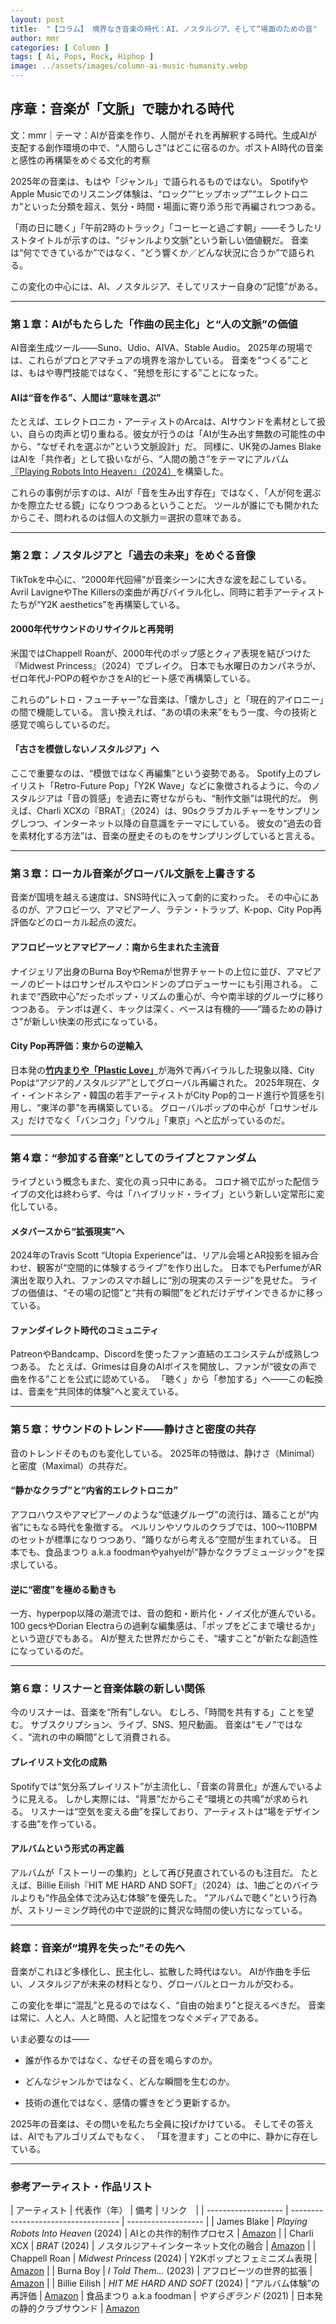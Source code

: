 ```yaml
---
layout: post
title:  "【コラム】 境界なき音楽の時代：AI、ノスタルジア、そして“場面のための音"
author: mmr
categories: [ Column ]
tags: [ Ai, Pops, Rock, Hiphop ]
image: ../assets/images/column-ai-music-humanity.webp
---
```


## 序章：音楽が「文脈」で聴かれる時代


文：mmr｜テーマ：AIが音楽を作り、人間がそれを再解釈する時代。生成AIが支配する創作環境の中で、“人間らしさ”はどこに宿るのか。ポストAI時代の音楽と感性の再構築をめぐる文化的考察

2025年の音楽は、もはや「ジャンル」で語られるものではない。
SpotifyやApple Musicでのリスニング体験は、“ロック”“ヒップホップ”“エレクトロニカ”といった分類を超え、気分・時間・場面に寄り添う形で再編されつつある。

「雨の日に聴く」「午前2時のトラック」「コーヒーと過ごす朝」――そうしたリストタイトルが示すのは、“ジャンルより文脈”という新しい価値観だ。
音楽は“何でできているか”ではなく、“どう響くか／どんな状況に合うか”で語られる。

この変化の中心には、AI、ノスタルジア、そしてリスナー自身の“記憶”がある。

---

<style type="text/css">

table, td, th {
border: 2px #111 solid;
width: auto;
padding: 10px; 
}
th {
background-color: #111;
color: #fff;
}
</style>


### 第１章：AIがもたらした「作曲の民主化」と“人の文脈”の価値

AI音楽生成ツール――Suno、Udio、AIVA、Stable Audio。
2025年の現場では、これらがプロとアマチュアの境界を溶かしている。
音楽を“つくる”ことは、もはや専門技能ではなく、“発想を形にする”ことになった。

#### AIは“音を作る”、人間は“意味を選ぶ”

たとえば、エレクトロニカ・アーティストのArcaは、AIサウンドを素材として扱い、自らの肉声と切り重ねる。彼女が行うのは「AIが生み出す無数の可能性の中から、“なぜそれを選ぶか”という文脈設計」だ。
同様に、UK発のJames BlakeはAIを「共作者」として扱いながら、“人間の脆さ”をテーマにアルバム[『Playing Robots Into Heaven』（2024）](https://amzn.to/3L1hE6D)を構築した。

これらの事例が示すのは、AIが「音を生み出す存在」ではなく、「人が何を選ぶかを際立たせる鏡」になりつつあるということだ。
ツールが誰にでも開かれたからこそ、問われるのは個人の文脈力＝選択の意味である。

---

### 第２章：ノスタルジアと「過去の未来」をめぐる音像

TikTokを中心に、“2000年代回帰”が音楽シーンに大きな波を起こしている。
Avril LavigneやThe Killersの楽曲が再びバイラル化し、同時に若手アーティストたちが“Y2K aesthetics”を再構築している。

#### 2000年代サウンドのリサイクルと再発明

米国ではChappell Roanが、2000年代のポップ感とクィア表現を結びつけた『Midwest Princess』（2024）でブレイク。
日本でも水曜日のカンパネラが、ゼロ年代J-POPの軽やかさをAI的ビート感で再構築している。

これらの“レトロ・フューチャー”な音楽は、「懐かしさ」と「現在的アイロニー」の間で機能している。
言い換えれば、“あの頃の未来”をもう一度、今の技術と感覚で鳴らしているのだ。

#### 「古さを模倣しないノスタルジア」へ

ここで重要なのは、“模倣ではなく再編集”という姿勢である。
Spotify上のプレイリスト「Retro-Future Pop」「Y2K Wave」などに象徴されるように、今のノスタルジアは「音の質感」を過去に寄せながらも、“制作文脈”は現代的だ。
例えば、Charli XCXの『BRAT』（2024）は、90sクラブカルチャーをサンプリングしつつ、インターネット以降の自意識をテーマにしている。
彼女の“過去の音を素材化する方法”は、音楽の歴史そのものをサンプリングしていると言える。

---

### 第３章：ローカル音楽がグローバル文脈を上書きする

音楽が国境を越える速度は、SNS時代に入って劇的に変わった。
その中心にあるのが、アフロビーツ、アマピアーノ、ラテン・トラップ、K-pop、City Pop再評価などのローカル起点の波だ。

#### アフロビーツとアマピアーノ：南から生まれた主流音

ナイジェリア出身のBurna BoyやRemaが世界チャートの上位に並び、アマピアーノのビートはロサンゼルスやロンドンのプロデューサーにも引用される。
これまで“西欧中心”だったポップ・リズムの重心が、今や南半球的グルーヴに移りつつある。
テンポは遅く、キックは深く、ベースは有機的――“踊るための静けさ”が新しい快楽の形式になっている。

#### City Pop再評価：東からの逆輸入

日本発の[**竹内まりや「Plastic Love」**](https://amzn.to/3J6YPhZ)が海外で再バイラルした現象以降、City Popは“アジア的ノスタルジア”としてグローバル再編された。
2025年現在、タイ・インドネシア・韓国の若手アーティストがCity Pop的コード進行や質感を引用し、“東洋の夢”を再構築している。
グローバルポップの中心が「ロサンゼルス」だけでなく「バンコク」「ソウル」「東京」へと広がっているのだ。

---

### 第４章：“参加する音楽”としてのライブとファンダム

ライブという概念もまた、変化の真っ只中にある。
コロナ禍で広がった配信ライブの文化は終わらず、今は「ハイブリッド・ライブ」という新しい定常形に変化している。

#### メタバースから“拡張現実”へ

2024年のTravis Scott “Utopia Experience”は、リアル会場とAR投影を組み合わせ、観客が“空間的に体験するライブ”を作り出した。
日本でもPerfumeがAR演出を取り入れ、ファンのスマホ越しに“別の現実のステージ”を見せた。
ライブの価値は、“その場の記憶”と“共有の瞬間”をどれだけデザインできるかに移っている。

#### ファンダイレクト時代のコミュニティ

PatreonやBandcamp、Discordを使ったファン直結のエコシステムが成熟しつつある。
たとえば、Grimesは自身のAIボイスを開放し、ファンが“彼女の声で曲を作る”ことを公式に認めている。
「聴く」から「参加する」へ――この転換は、音楽を“共同体的体験”へと変えている。

---

### 第５章：サウンドのトレンド――静けさと密度の共存

音のトレンドそのものも変化している。
2025年の特徴は、静けさ（Minimal）と密度（Maximal）の共存だ。

#### “静かなクラブ”と“内省的エレクトロニカ”

アフロハウスやアマピアーノのような“低速グルーヴ”の流行は、踊ることが“内省”にもなる時代を象徴する。
ベルリンやソウルのクラブでは、100〜110BPMのセットが標準になりつつあり、“踊りながら考える”空間が生まれている。
日本でも、食品まつり a.k.a foodmanやyahyelが“静かなクラブミュージック”を探求している。

#### 逆に“密度”を極める動きも

一方、hyperpop以降の潮流では、音の飽和・断片化・ノイズ化が進んでいる。
100 gecsやDorian Electraらの過剰な編集感は、「ポップをどこまで壊せるか」という遊びでもある。
AIが整えた世界だからこそ、“壊すこと”が新たな創造性になっているのだ。

---

### 第６章：リスナーと音楽体験の新しい関係

今のリスナーは、音楽を“所有”しない。
むしろ、「時間を共有する」ことを望む。
サブスクリプション、ライブ、SNS、短尺動画。
音楽は“モノ”ではなく、“流れの中の瞬間”として消費される。

#### プレイリスト文化の成熟

Spotifyでは“気分系プレイリスト”が主流化し、「音楽の背景化」が進んでいるように見える。
しかし実際には、“背景”だからこそ“環境との共鳴”が求められる。
リスナーは“空気を変える曲”を探しており、アーティストは“場をデザインする曲”を作っている。

#### アルバムという形式の再定義

アルバムが「ストーリーの集約」として再び見直されているのも注目だ。
たとえば、Billie Eilish『HIT ME HARD AND SOFT』（2024）は、1曲ごとのバイラルよりも“作品全体で沈み込む体験”を優先した。
“アルバムで聴く”という行為が、ストリーミング時代の中で逆説的に贅沢な時間の使い方になっている。

---

### 終章：音楽が“境界を失った”その先へ

音楽がこれほど多様化し、民主化し、拡散した時代はない。
AIが作曲を手伝い、ノスタルジアが未来の材料となり、グローバルとローカルが交わる。

この変化を単に“混乱”と見るのではなく、“自由の始まり”と捉えるべきだ。
音楽は常に、人と人、人と時間、人と記憶をつなぐメディアである。

いま必要なのは――

- 誰が作るかではなく、なぜその音を鳴らすのか。

- どんなジャンルかではなく、どんな瞬間を生むのか。

- 技術の進化ではなく、感情の響きをどう更新するか。

2025年の音楽は、その問いを私たち全員に投げかけている。
そしてその答えは、AIでもアルゴリズムでもなく、
「耳を澄ます」ことの中に、静かに存在している。

---

### 参考アーティスト・作品リスト

| アーティスト              | 代表作（年）                              | 備考                  | リンク　|
| ------------------- | ----------------------------------- | ------------------- |
| James Blake         | *Playing Robots Into Heaven* (2024) | AIとの共作的制作プロセス       | [Amazon](https://amzn.to/3L1hE6D) |
| Charli XCX          | *BRAT* (2024)                       | ノスタルジア＋インターネット文化の融合 | [Amazon](https://amzn.to/4nlF6Jt) |
| Chappell Roan       | *Midwest Princess* (2024)           | Y2Kポップとフェミニズム表現     | [Amazon](https://amzn.to/4njo1Q5) |
| Burna Boy           | *I Told Them...* (2023)             | アフロビーツの世界的拡張        | [Amazon](https://amzn.to/4niVVVn) |
| Billie Eilish       | *HIT ME HARD AND SOFT* (2024)       | “アルバム体験”の再評価        | [Amazon](https://amzn.to/4ouVbx9)
| 食品まつり a.k.a foodman | *やすらぎランド* (2021)         | 日本発の静的クラブサウンド       | [Amazon](https://amzn.to/4ql8GkN)

